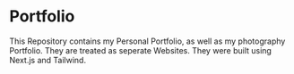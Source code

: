 # Portfolio

This Repository contains my Personal Portfolio, as well as my photography Portfolio. They are treated as seperate Websites. They were built using Next.js and Tailwind.
